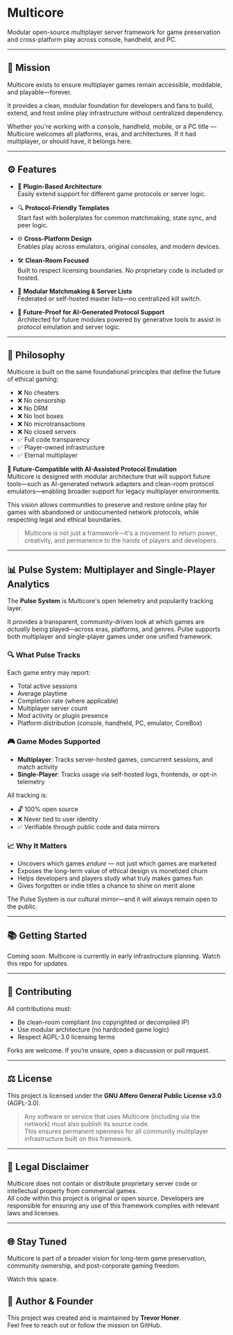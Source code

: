 # Multicore

Modular open-source multiplayer server framework for game preservation and cross-platform play across console, handheld, and PC.

---

## 🎯 Mission

Multicore exists to ensure multiplayer games remain accessible, moddable, and playable—forever.

It provides a clean, modular foundation for developers and fans to build, extend, and host online play infrastructure without centralized dependency.

Whether you're working with a console, handheld, mobile, or a PC title — Multicore welcomes all platforms, eras, and architectures. If it had multiplayer, or should have, it belongs here.

---

## ⚙️ Features

- 🔌 **Plugin-Based Architecture**  
  Easily extend support for different game protocols or server logic.

- 🔍 **Protocol-Friendly Templates**  
  Start fast with boilerplates for common matchmaking, state sync, and peer logic.

- 🌐 **Cross-Platform Design**  
  Enables play across emulators, original consoles, and modern devices.

- 🛠️ **Clean-Room Focused**  
  Built to respect licensing boundaries. No proprietary code is included or hosted.

- 🔄 **Modular Matchmaking & Server Lists**  
  Federated or self-hosted master lists—no centralized kill switch.

- 🧱 **Future-Proof for AI-Generated Protocol Support**  
  Architected for future modules powered by generative tools to assist in protocol emulation and server logic.

---

## 🧠 Philosophy

Multicore is built on the same foundational principles that define the future of ethical gaming:

- ❌ No cheaters
- ❌ No censorship
- ❌ No DRM  
- ❌ No loot boxes  
- ❌ No microtransactions  
- ❌ No closed servers  
- ✅ Full code transparency  
- ✅ Player-owned infrastructure  
- ✅ Eternal multiplayer

🤖 **Future-Compatible with AI-Assisted Protocol Emulation**  
  Multicore is designed with modular architecture that will support future tools—such as AI-generated network adapters and clean-room protocol emulators—enabling broader support for legacy multiplayer environments.  

  This vision allows communities to preserve and restore online play for games with abandoned or undocumented network protocols, while respecting legal and ethical boundaries.

>Multicore is not just a framework—it's a movement to return power, creativity, and permanence to the hands of players and developers.

---

## 📊 Pulse System: Multiplayer and Single-Player Analytics

The **Pulse System** is Multicore's open telemetry and popularity tracking layer.

It provides a transparent, community-driven look at which games are *actually* being played—across eras, platforms, and genres. Pulse supports both multiplayer and single-player games under one unified framework.

### 🔍 What Pulse Tracks

Each game entry may report:
- Total active sessions
- Average playtime
- Completion rate (where applicable)
- Multiplayer server count
- Mod activity or plugin presence
- Platform distribution (console, handheld, PC, emulator, CoreBox)

### 🎮 Game Modes Supported

- **Multiplayer**: Tracks server-hosted games, concurrent sessions, and match activity
- **Single-Player**: Tracks usage via self-hosted logs, frontends, or opt-in telemetry

All tracking is:
- 🔓 100% open source
- ❌ Never tied to user identity
- ✅ Verifiable through public code and data mirrors

### 📈 Why It Matters

- Uncovers which games *endure* — not just which games are marketed
- Exposes the long-term value of ethical design vs monetized churn
- Helps developers and players study what truly makes games fun
- Gives forgotten or indie titles a chance to shine on merit alone

The Pulse System is our cultural mirror—and it will always remain open to the public.

---

## 📚 Getting Started

Coming soon. Multicore is currently in early infrastructure planning. Watch this repo for updates.

---

## 🤝 Contributing

All contributions must:
- Be clean-room compliant (no copyrighted or decompiled IP)
- Use modular architecture (no hardcoded game logic)
- Respect AGPL-3.0 licensing terms

Forks are welcome. If you’re unsure, open a discussion or pull request.

---

## ⚖️ License

This project is licensed under the **GNU Affero General Public License v3.0** (AGPL-3.0).

> Any software or service that uses Multicore (including via the network) must also publish its source code.  
> This ensures permanent openness for all community multiplayer infrastructure built on this framework.

---

## 🚫 Legal Disclaimer

Multicore does not contain or distribute proprietary server code or intellectual property from commercial games.  
All code within this project is original or open source. Developers are responsible for ensuring any use of this framework complies with relevant laws and licenses.

---

## 🌐 Stay Tuned

Multicore is part of a broader vision for long-term game preservation, community ownership, and post-corporate gaming freedom.  

Watch this space.

## 👤 Author & Founder

This project was created and is maintained by **Trevor Honer**.  
Feel free to reach out or follow the mission on GitHub.

